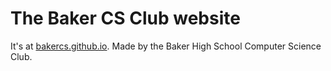 # The Baker CS Club website
It's at [bakercs.github.io](http://bakercs.github.io).
Made by the Baker High School Computer Science Club.
